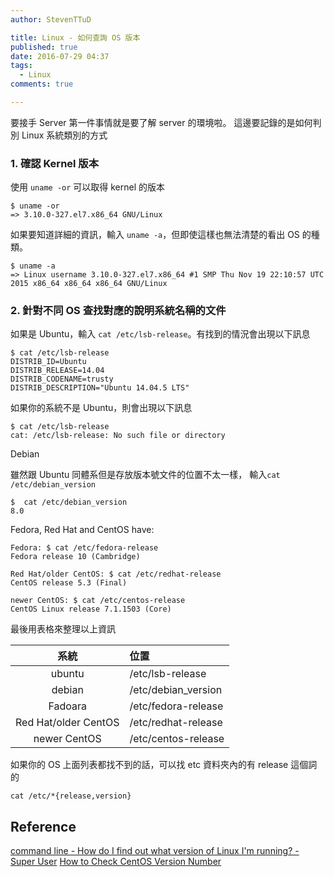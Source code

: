 ```yaml
---
author: StevenTTuD

title: Linux - 如何查詢 OS 版本
published: true
date: 2016-07-29 04:37
tags:
  - Linux
comments: true

---
```

要接手 Server 第一件事情就是要了解 server 的環境啦。
這邊要記錄的是如何判別 Linux 系統類別的方式

### 1. 確認 Kernel 版本

使用 `uname -or` 可以取得 kernel 的版本

```
$ uname -or
=> 3.10.0-327.el7.x86_64 GNU/Linux
```

如果要知道詳細的資訊，輸入 `uname -a`，但即使這樣也無法清楚的看出 OS 的種類。

```
$ uname -a
=> Linux username 3.10.0-327.el7.x86_64 #1 SMP Thu Nov 19 22:10:57 UTC 2015 x86_64 x86_64 x86_64 GNU/Linux
```

### 2. 針對不同 OS 查找對應的說明系統名稱的文件

如果是 Ubuntu，輸入 `cat /etc/lsb-release`。有找到的情況會出現以下訊息

```
$ cat /etc/lsb-release
DISTRIB_ID=Ubuntu
DISTRIB_RELEASE=14.04
DISTRIB_CODENAME=trusty
DISTRIB_DESCRIPTION="Ubuntu 14.04.5 LTS"
```

如果你的系統不是 Ubuntu，則會出現以下訊息

```
$ cat /etc/lsb-release
cat: /etc/lsb-release: No such file or directory
```

Debian

雖然跟 Ubuntu 同體系但是存放版本號文件的位置不太一樣，
輸入`cat /etc/debian_version`

```
$  cat /etc/debian_version
8.0
```

Fedora, Red Hat and CentOS have:

```
Fedora: $ cat /etc/fedora-release
Fedora release 10 (Cambridge)

Red Hat/older CentOS: $ cat /etc/redhat-release
CentOS release 5.3 (Final)

newer CentOS: $ cat /etc/centos-release
CentOS Linux release 7.1.1503 (Core)
```


最後用表格來整理以上資訊

| 系統   | 位置 |
| :---: | :--- |
| ubuntu | /etc/lsb-release |
| debian | /etc/debian_version |
| Fadoara | /etc/fedora-release |
|  Red Hat/older CentOS |  /etc/redhat-release |
|  newer CentOS | /etc/centos-release |

如果你的 OS 上面列表都找不到的話，可以找 etc 資料夾內的有 release 這個詞的

```
cat /etc/*{release,version}
```


## Reference

[command line - How do I find out what version of Linux I'm running? - Super User](http://superuser.com/questions/11008/how-do-i-find-out-what-version-of-linux-im-running)
[How to Check CentOS Version Number](https://www.rackaid.com/blog/check-your-centos-version-number/)